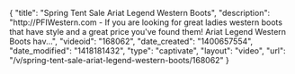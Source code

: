 {
    "title": "Spring Tent Sale Ariat Legend Western Boots",
    "description": "http:\/\/PFIWestern.com - If you are looking for great ladies western boots that have style and a great price you've found them! Ariat Legend Western Boots hav...",
    "videoid": "168062",
    "date_created": "1400657554",
    "date_modified": "1418181432",
    "type": "captivate",
    "layout": "video",
    "url": "\/v\/spring-tent-sale-ariat-legend-western-boots\/168062"
}